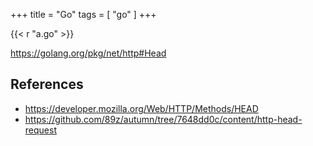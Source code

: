 +++
title = "Go"
tags = [ "go" ]
+++

{{< r "a.go" >}}

<https://golang.org/pkg/net/http#Head>

## References

- <https://developer.mozilla.org/Web/HTTP/Methods/HEAD>
- <https://github.com/89z/autumn/tree/7648dd0c/content/http-head-request>
